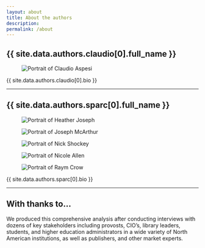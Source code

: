 ```yaml
---
layout: about
title: About the authors
description:
permalink: /about
---
```


## {{ site.data.authors.claudio[0].full_name }}

<figure class="portrait">
  <img src="{{ site.BASE_PATH }}/media/team/claudio.png" alt="Portrait of Claudio Aspesi"/>
</figure>

{{ site.data.authors.claudio[0].bio }}

---

## {{ site.data.authors.sparc[0].full_name }}

<div class="page-sidebar-content__bleed">
  <figure class="portrait">
    <img src="{{ site.BASE_PATH }}/media/team/heather.png" alt="Portrait of Heather Joseph"/>
  </figure>

  <figure class="portrait">
    <img src="{{ site.BASE_PATH }}/media/team/joe.png" alt="Portrait of Joseph McArthur"/>
  </figure>

  <figure class="portrait">
    <img src="{{ site.BASE_PATH }}/media/team/nick.png" alt="Portrait of Nick Shockey"/>
  </figure>

  <figure class="portrait">
    <img src="{{ site.BASE_PATH }}/media/team/nicole.png" alt="Portrait of Nicole Allen"/>
  </figure>

  <figure class="portrait">
    <img src="{{ site.BASE_PATH }}/media/team/raym.png" alt="Portrait of Raym Crow"/>
  </figure>
</div>

{{ site.data.authors.sparc[0].bio }}

---

## With thanks to&hellip;

We produced this comprehensive analysis after conducting interviews with dozens of key stakeholders including provosts, CIO’s, library leaders, students, and higher education administrators in a wide variety of North American institutions, as well as publishers, and other market experts.
